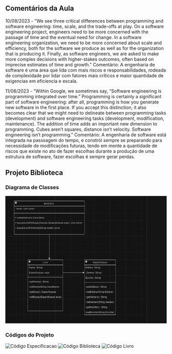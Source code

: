 ## Comentários da Aula 

10/08/2023 - "We see three critical differences between programming and software engineering: time, scale, and the trade-offs at play. On a software engineering project, engineers need to be more concerned with the passage of time and the eventual need for change. In a software engineering organization, we need to be more concerned about scale and efficiency, both for the software we produce as well as for the organization that is producing it. Finally, as software engineers, we are asked to make more complex decisions with higher-stakes outcomes, often based on imprecise estimates of time and growth."
Comentário: A engenharia de software é uma área que lida com mais riscos e responsabilidades, rodeada de complexidade por lidar com fatores mais críticos e maior quantidade de exigencias em eficiencia e escala. 

11/08/2023 - "Within Google, we sometimes say, “Software engineering is programming integrated over time.” Programming is certainly a significant part of software engineering: after all, programming is how you generate new software in the first place. If you accept this distinction, it also becomes clear that we might need to delineate between programming tasks (development) and software engineering tasks (development, modification, maintenance). The addition of time adds an important new dimension to programming. Cubes aren’t squares, distance isn’t velocity. Software engineering isn’t programming."
Comentário: A engenharia de software está integrada na passsagem do tempo, e constrói sempre se preparando para necessidade de modificações futuras, tendo em mente a quantidade de riscos que existe no ato de fazer escolhas durante a produção de uma estrutura de software, fazer escolhas é sempre gerar perdas. 


## Projeto Biblioteca
### Diagrama de Classes 
![Diagrama de Classes](https://github.com/LuisaAndrade28/Bertoti/blob/main/Engenharia%20de%20Software%201/Diagrama%20de%20Classes.png)
### Códigos do Projeto 
![Código Especificacao](https://github.com/LuisaAndrade28/Bertoti/blob/main/Engenharia%20de%20Software%201/C%C3%B3digo%20Especificacao.png)
![Código Biblioteca](https://github.com/LuisaAndrade28/Bertoti/blob/main/Engenharia%20de%20Software%201/C%C3%B3digo%20biblioteca.png)
![Código Livro](https://github.com/LuisaAndrade28/Bertoti/blob/main/Engenharia%20de%20Software%201/C%C3%B3digo%20Livro.png)
